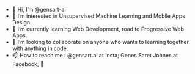 - 👋 Hi, I’m @gensart-ai
- 👀 I’m interested in Unsupervised Machine Learning and Mobile Apps Design
- 🌱 I’m currently learning Web Development, road to Progressive Web Apps.
- 💞️ I’m looking to collaborate on anyone who wants to learning together with anything in code.
- 📫 How to reach me : @gensart.ai at Insta; Genes Saret Johnes at Facebook; 💌

<!---
gensart-ai/gensart-ai is a ✨ special ✨ repository because its `README.md` (this file) appears on your GitHub profile.
You can click the Preview link to take a look at your changes.
--->
